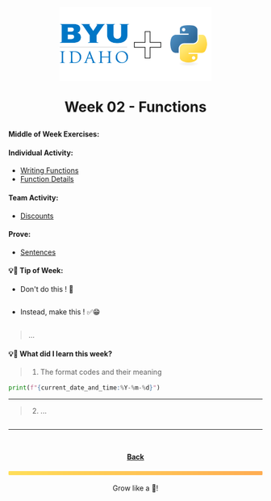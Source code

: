 <h1 align="center">
    <img
        alt="BYU-Idaho"
        title="BYU-Idaho Logo"
        src="../.github/assets/logo-py.svg"
        width="60%"
    />

Week 02 - Functions
</h1>
<b>Middle of Week Exercises:</b>

#### Individual Activity: 
- [Writing Functions](/web-and-computer-programming/cse-111/week-2/)
- [Function Details](/web-and-computer-programming/cse-111/week-2/)

#### Team Activity: 
- [Discounts](/web-and-computer-programming/cse-111/week-2/)

#### Prove: 
- [Sentences](/web-and-computer-programming/cse-111/week-2/)

#### 💡📆 Tip of Week:
- Don't do this ! 🚫
```htmml

```

- Instead, make this ! ✅😁
```python

```
> ...

#### 💡🤯 What did I learn this week?

>1. The format codes and their meaning
```python
print(f"{current_date_and_time:%Y-%m-%d}")
```
---
>2. ...
```python

```
---

<br>

<div align="center">

<b>[Back](/web-and-computer-programming/wdd-130/README.md)</b>

</div>

<img src="./../../../.github/assets/gradient-bar.svg" width="100%" height="8px"/>
<p align="center">Grow like a 🌳!</p>
